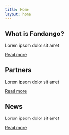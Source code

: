 ```yaml
---
title: Home
layout: home
---
```


<div class="row text-center">

<div class="col-md-4 mb-5">
  <h2>What is Fandango?</h2>
  <p>Lorem ipsom dolor sit amet</p>
  <a href="/the-project/" class="btn btn-sm btn-primary">Read more</a>
</div>

<div class="col-md-4 mb-5">
  <h2>Partners</h2>
  <p>Lorem ipsom dolor sit amet</p>
  <a href="#" class="btn btn-sm btn-primary">Read more</a>
</div>

<div class="col-md-4 mb-5">
  <h2>News</h2>
  <p>Lorem ipsom dolor sit amet</p>
  <a href="#" class="btn btn-sm btn-primary">Read more</a>
</div>

</div>